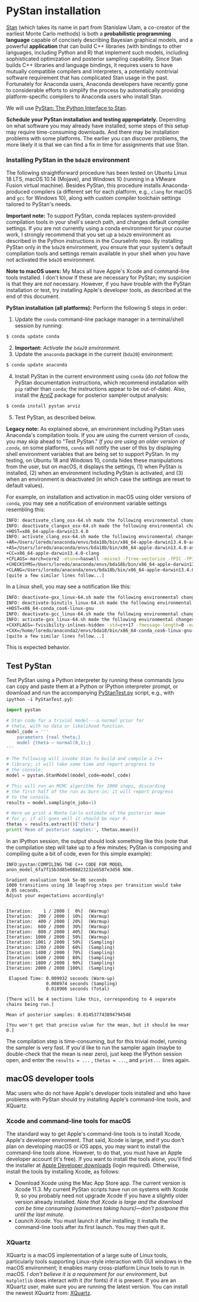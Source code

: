 # PyStan installation

[Stan](http://mc-stan.org/) (which takes its name in part from Stanislaw Ulam, a co-creator of the earliest Monte Carlo methods) is both a **probabilistic programming language** capable of concisely describing Bayesian graphical models, and a powerful **application** that can build C++ libraries (with bindings to other languages, including Python and R) that implement such models, including sophisticated optimization and posterior sampling capability. Since Stan builds C++ libraries and language bindings, it requires users to have mutually compatible compilers and interpreters, a potentially nontrivial software requirement that has complicated Stan usage in the past. Fortunately for Anaconda users, Anaconda developers have recently gone to considerable efforts to simplify the process by automatically providing platform-specific compilers to Anaconda users who install Stan.

We will use [PyStan: The Python Interface to Stan](https://pystan.readthedocs.io/en/latest/).

**Schedule your PyStan installation and testing appropriately.**  Depending on what software you may already have installed, some steps of this setup may require time-consuming downloads. And there may be installation problems with some platforms. The earlier you can discover problems, the more likely it is that we can find a fix in time for assignments that use Stan.

### Installing PyStan in the `bda20` environment

The following straightforward procedure has been tested on Ubuntu Linux 18 LTS, macOS 10.14 (Mojave), and Windows 10 (running in a VMware Fusion virtual machine). Besides PyStan, this procedure installs Anaconda-produced compilers (a different set for each platform, e.g., `clang` for macOS and `gcc` for Windows 10), along with custom compiler toolchain settings tailored to PyStan's needs.

**Important note:** To support PyStan, conda replaces system-provided compilation tools in your shell's search path, and changes default compiler settings. If you are not currently using a conda environment for your course work, I strongly recommend that you set up a `bda20` environment as described in the  Python instructions in the CourseInfo repo. By installing PyStan only in the `bda20` environment, you ensure that your system's default compilation tools and settings remain available in your shell when you have not activated the `bda20` environment.

**Note to macOS users:** My Macs all have Apple's Xcode and command-line tools installed. I don't know if these are necessary for PyStan; my suspicion is that they are *not* necessary. However, if you have trouble with the PyStan installation or test, try installing Apple's developer tools, as described at the end of this document.

**PyStan installation (all platforms):** Perform the following 5 steps in order:

1. Update the `conda` command-line package manager in a terminal/shell session by running:

```bash
$ conda update conda
```
2. **Important:** *Activate the `bda20` environment.*
3. Update the `anaconda` package in the current (`bda20`) environment:
```bash
$ conda update anaconda
```
4. Install PyStan in the current environment using `conda` (do *not* follow the PyStan documentation instructions, which recommend installation with `pip` rather than `conda`; the instructions appear to be out-of-date). Also, install the [ArviZ](https://arviz-devs.github.io/arviz/index.html) package for posterior sampler output analysis:
```bash
$ conda install pystan arviz
```
5. Test PyStan, as described below.



**Legacy note:** As explained above, an environment including PyStan uses Anaconda's compilation tools. If you are using the current version of `conda`, you may skip ahead to "Test PyStan." *If you are using an older version of `conda`*, on some platforms, `conda` will notify the user of this by displaying shell environment variables that are being set to support PyStan. In my testing, on Ubuntu 18 and Windows 10, conda hides these manipulations from the user, but on macOS, it displays the settings, (1) when PyStan is installed, (2) when an environment including PyStan is activated, and (3) when an environment is deactivated (in which case the settings are reset to default values).

For example, on installation and activation in macOS using older versions of `conda`, you may see a notification of environment variable settings resembling this:

```bash
INFO: deactivate_clang_osx-64.sh made the following environmental changes:
INFO: deactivate_clangxx_osx-64.sh made the following environmental changes:
+HOST=x86_64-apple-darwin13.4.0
INFO: activate_clang_osx-64.sh made the following environmental changes:
+AR=/Users/loredo/anaconda/envs/bda18b/bin/x86_64-apple-darwin13.4.0-ar
+AS=/Users/loredo/anaconda/envs/bda18b/bin/x86_64-apple-darwin13.4.0-as
+CC=x86_64-apple-darwin13.4.0-clang
+CFLAGS=-march=core2 -mtune=haswell -mssse3 -ftree-vectorize -fPIC -fPIE -fstack-protector-strong -O2 -pipe
+CHECKSYMS=/Users/loredo/anaconda/envs/bda18b/bin/x86_64-apple-darwin13.4.0-checksyms
+CLANG=/Users/loredo/anaconda/envs/bda18b/bin/x86_64-apple-darwin13.4.0-clang
[quite a few similar lines follow...]
```

In a Linux shell, you may see a notification like this:

```bash
INFO: deactivate-gxx_linux-64.sh made the following environmental changes:
INFO: deactivate-binutils_linux-64.sh made the following environmental changes:
+HOST=x86_64-conda_cos6-linux-gnu
INFO: deactivate-gcc_linux-64.sh made the following environmental changes:
INFO: activate-gxx_linux-64.sh made the following environmental changes:
+CXXFLAGS=-fvisibility-inlines-hidden -std=c++17 -fmessage-length=0 -march=nocona -mtune=haswell -ftree-vectorize -fPIC -fstack-protector-strong -fno-plt -O2 -pipe
+CXX=/home/loredo/anaconda2/envs/bda18/bin/x86_64-conda_cos6-linux-gnu-c++
[quite a few similar lines follow...]
```

This is expected behavior.



## Test PyStan

Test PyStan using a Python interpreter by running these commands (you can copy and paste them at a Python or IPython interpreter prompt, or download and run the accompanying [PyStanTest.py](PyStanTest.py) script, e.g., with `ipython -i PyStanTest.py`):

```python
import pystan

# Stan code for a trivial model---a normal prior for
# theta, with no data or likelihood function.
model_code = '''
    parameters {real theta;}
    model {theta ~ normal(0,1);}
'''

# The following will invoke Stan to build and compile a C++
# library; it will take some time and report progress to
# the console.
model = pystan.StanModel(model_code=model_code)

# This will run an MCMC algorithm for 2000 steps, discarding
# the first half of the run as burn-in; it will report progress
# to the console.
results = model.sampling(n_jobs=1)

# Here we print a Monte Carlo estimate of the posterior mean
# for y; if all goes well it should be near 0.
thetas = results.extract()['theta']
print('Mean of posterior samples:', thetas.mean())
```

In an IPython session, the output should look something like this (note that the compilation step will take up to a few minutes; PyStan is composing and compiling quite a bit of code, even for this simple example):
```
INFO:pystan:COMPILING THE C++ CODE FOR MODEL anon_model_6fa7f15b3d85e088d23232eb587e3d58 NOW.

Gradient evaluation took 5e-06 seconds
1000 transitions using 10 leapfrog steps per transition would take 0.05 seconds.
Adjust your expectations accordingly!


Iteration:    1 / 2000 [  0%]  (Warmup)
Iteration:  200 / 2000 [ 10%]  (Warmup)
Iteration:  400 / 2000 [ 20%]  (Warmup)
Iteration:  600 / 2000 [ 30%]  (Warmup)
Iteration:  800 / 2000 [ 40%]  (Warmup)
Iteration: 1000 / 2000 [ 50%]  (Warmup)
Iteration: 1001 / 2000 [ 50%]  (Sampling)
Iteration: 1200 / 2000 [ 60%]  (Sampling)
Iteration: 1400 / 2000 [ 70%]  (Sampling)
Iteration: 1600 / 2000 [ 80%]  (Sampling)
Iteration: 1800 / 2000 [ 90%]  (Sampling)
Iteration: 2000 / 2000 [100%]  (Sampling)

 Elapsed Time: 0.009932 seconds (Warm-up)
               0.008974 seconds (Sampling)
               0.018906 seconds (Total)

[There will be 4 sections like this, corresponding to 4 separate chains being run.]

Mean of posterior samples: 0.014537743894794548

[You won't get that precise value for the mean, but it should be near 0.]
```

The compilation step is time-consuming, but for this trivial model, running the sampler is very fast. If you'd like to run the sampler again (maybe to double-check that the mean is near zero), just keep the IPython session open, and enter the `results = ...` , `thetas = ...`, and `print...` lines again.

## macOS developer tools

Mac users who do not have Apple's developer tools installed and who have problems with PyStan should try installing Apple's command-line tools, and XQuartz.

### Xcode and command-line tools for macOS

The standard way to get Apple's command-line tools is to install Xcode, Apple's developer enviroment. That said, Xcode is large, and if you don't plan on developing macOS or iOS apps, you may want to install the command-line tools alone. However, to do that, you must have an Apple developer account (it's free). If you want to install the tools alone, you'll find the installer at [Apple Developer downloads](https://developer.apple.com/download/more/) (login required). Otherwise, install the tools by installing Xcode, as follows:

- Download Xcode using the Mac App Store app.  The current version is Xcode 11.3.  My current PyStan scripts have run on systems with Xcode 9, so you probably need not upgrade Xcode if you have a slightly older version already installed.  *Note that Xcode is large and the download can be time consuming (sometimes taking hours)—don't postpone this until the last minute.*
- *Launch Xcode.*  You must launch it after installing; it installs the command-line tools after its first launch. You may then quit it.

### XQuartz

XQuartz is a macOS implementation of a large suite of Linux tools, particularly tools supporting Linux-style interaction with GUI windows in the macOS environment; it enables many cross-platform Linux tools to run in macOS. *I don't believe it is a requirement for our environment*, but `matplotlib` does interact with it (for fonts) if it is present. If you are an XQuartz user, make sure you are running the latest version. You can install the newest XQuartz from: [XQuartz](https://www.xquartz.org/).

